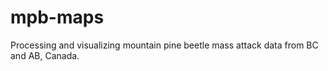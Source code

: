 # mpb-maps

Processing and visualizing mountain pine beetle mass attack data from BC and AB, Canada.

